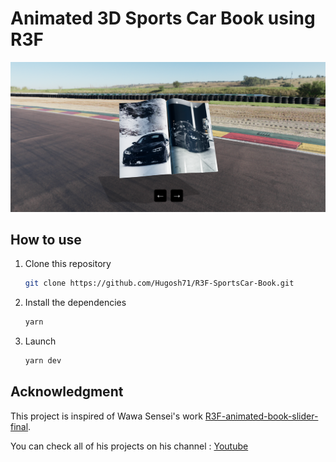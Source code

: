 #  Animated 3D Sports Car Book using R3F
![Screenshot](R3Fcar.png)

## How to use

1. Clone this repository

   ```bash
   git clone https://github.com/Hugosh71/R3F-SportsCar-Book.git
   ```
   
2. Install the dependencies

   ```python
   yarn
   ```

3. Launch 
   ```bash
   yarn dev
   ```
   
## Acknowledgment
This project is inspired of Wawa Sensei's work [R3F-animated-book-slider-final](https://github.com/wass08/r3f-animated-book-slider-final).

You can check all of his projects on his channel : [Youtube](https://www.youtube.com/@WawaSensei)
  
